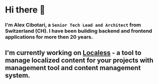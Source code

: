 # Hi there 👋

### I'm Alex Cibotari, a ``Senior Tech Lead and Architect`` from Switzerland (CH). I have been building backend and frontend applications for more then 20 years.

## I'm currently working on [**Localess**](https://github.com/Lessify/localess) - a tool to manage localized content for your projects with management tool and content management system.
<!--
**alexcibotari/alexcibotari** is a ✨ _special_ ✨ repository because its `README.md` (this file) appears on your GitHub profile.

Here are some ideas to get you started:

- 🔭 I’m currently working on ...
- 🌱 I’m currently learning ...
- 👯 I’m looking to collaborate on ...
- 🤔 I’m looking for help with ...
- 💬 Ask me about ...
- 📫 How to reach me: ...
- 😄 Pronouns: ...
- ⚡ Fun fact: ...
-->
